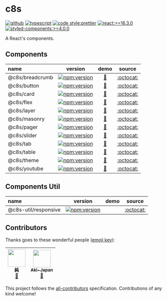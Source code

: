 
# c8s

[![github](https://badgen.net/badge//nju33,c8s/000?icon=github&list=1)](https://github.com/nju33/c8s/tree/master/components/breadcrumb)
[![typescript](https://badgen.net/badge/lang/typescript/0376c6?icon=npm)](https://www.typescriptlang.org/)
[![code style:prettier](https://badgen.net/badge//prettier/ff69b3?label=code%20style)](https://github.com/prettier/prettier)
[![react:>=16.3.0](https://badgen.net/badge/react/%3E=16.3.0/61dafb)](https://www.npmjs.com/package/react)
[![styled-components:>=4.0.0](https://badgen.net/badge/styled-components/%3E=4.0.0/db7092)](https://www.npmjs.com/package/styled-components)

A React's components.

## Components

|name|version|demo|source|
|:--|:--:|:---:|:---:|
|@c8s/breadcrumb|[![npm:version](https://badgen.net/npm/v/@c8s/breadcrumb?icon=npm&label=)](https://www.npmjs.com/package/@c8s/breadcrumb)|[👀](https://c8s.now.sh/components/breadcrumb)|[:octocat:](https://github.com/nju33/c8s/tree/master/components/breadcrumb)|
|@c8s/button|[![npm:version](https://badgen.net/npm/v/@c8s/button?icon=npm&label=)](https://www.npmjs.com/package/@c8s/button)|[👀](https://c8s.now.sh/components/button)|[:octocat:](https://github.com/nju33/c8s/tree/master/components/button)|
|@c8s/card|[![npm:version](https://badgen.net/npm/v/@c8s/card?icon=npm&label=)](https://www.npmjs.com/package/@c8s/card)|[👀](https://c8s.now.sh/components/card)|[:octocat:](https://github.com/nju33/c8s/tree/master/components/card)|
|@c8s/flex|[![npm:version](https://badgen.net/npm/v/@c8s/flex?icon=npm&label=)](https://www.npmjs.com/package/@c8s/flex)|[👀](https://c8s.now.sh/components/flex)|[:octocat:](https://github.com/nju33/c8s/tree/master/components/flex)|
|@c8s/layer|[![npm:version](https://badgen.net/npm/v/@c8s/layer?icon=npm&label=)](https://www.npmjs.com/package/@c8s/layer)|[👀](https://c8s.now.sh/components/layer)|[:octocat:](https://github.com/nju33/c8s/tree/master/components/layer)|
|@c8s/masonry|[![npm:version](https://badgen.net/npm/v/@c8s/masonry?icon=npm&label=)](https://www.npmjs.com/package/@c8s/masonry)|[👀](https://c8s.now.sh/components/masonry)|[:octocat:](https://github.com/nju33/c8s/tree/master/components/masonry)|
|@c8s/pager|[![npm:version](https://badgen.net/npm/v/@c8s/pager?icon=npm&label=)](https://www.npmjs.com/package/@c8s/pager)|[👀](https://c8s.now.sh/components/pager)|[:octocat:](https://github.com/nju33/c8s/tree/master/components/pager)|
|@c8s/slider|[![npm:version](https://badgen.net/npm/v/@c8s/slider?icon=npm&label=)](https://www.npmjs.com/package/@c8s/slider)|[👀](https://c8s.now.sh/components/slider)|[:octocat:](https://github.com/nju33/c8s/tree/master/components/slider)|
|@c8s/tab|[![npm:version](https://badgen.net/npm/v/@c8s/tab?icon=npm&label=)](https://www.npmjs.com/package/@c8s/tab)|[👀](https://c8s.now.sh/components/tab)|[:octocat:](https://github.com/nju33/c8s/tree/master/components/tab)|
|@c8s/table|[![npm:version](https://badgen.net/npm/v/@c8s/table?icon=npm&label=)](https://www.npmjs.com/package/@c8s/table)|[👀](https://c8s.now.sh/components/table)|[:octocat:](https://github.com/nju33/c8s/tree/master/components/table)|
|@c8s/theme|[![npm:version](https://badgen.net/npm/v/@c8s/theme?icon=npm&label=)](https://www.npmjs.com/package/@c8s/theme)|[👀](https://c8s.now.sh/components/theme)|[:octocat:](https://github.com/nju33/c8s/tree/master/components/theme)|
|@c8s/youtube|[![npm:version](https://badgen.net/npm/v/@c8s/youtube?icon=npm&label=)](https://www.npmjs.com/package/@c8s/youtube)|[👀](https://c8s.now.sh/components/youtube)|[:octocat:](https://github.com/nju33/c8s/tree/master/components/youtube)|

## Components Util

|name|version|demo|source|
|:--|:--:|:--:|:--:|
|@c8s-util/responsive|[![npm:version](https://badgen.net/npm/v/@c8s-util/responsive?icon=npm&label=)](https://www.npmjs.com/package/@c8s/youtube)||[:octocat:](https://github.com/nju33/c8s/tree/master/components-util/responsive)|

## Contributors

Thanks goes to these wonderful people ([emoji key](https://github.com/kentcdodds/all-contributors#emoji-key)):

<!-- ALL-CONTRIBUTORS-LIST:START - Do not remove or modify this section -->
<!-- prettier-ignore -->
| [<img src="https://avatars2.githubusercontent.com/u/15901038?v=4" width="55px;"/><br /><sub><b>純</b></sub>](https://nju33.com/)<br />[📖](https://github.com/nju33/c8s/commits?author=nju33 "Documentation") | [<img src="https://avatars0.githubusercontent.com/u/42718835?v=4" width="55px;"/><br /><sub><b>Aki-Japan</b></sub>](https://github.com/Aki-Japan)<br />[📖](https://github.com/nju33/c8s/commits?author=Aki-Japan "Documentation") |
| :---: | :---: |
<!-- ALL-CONTRIBUTORS-LIST:END -->

This project follows the [all-contributors](https://github.com/kentcdodds/all-contributors) specification. Contributions of any kind welcome!